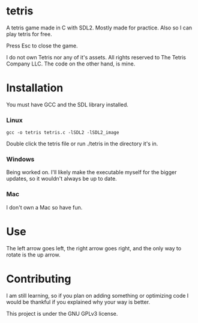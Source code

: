 # tetris
A tetris game made in C with SDL2. Mostly made for practice. Also so I can play tetris for free.

Press Esc to close the game.

I do not own Tetris nor any of it's assets. All rights reserved to The Tetris Company LLC. The code on the other hand, is mine.
# Installation
You must have GCC and the SDL library installed.
### Linux
```gcc -o tetris tetris.c -lSDL2 -lSDL2_image```

Double click the tetris file or run ./tetris in the directory it's in.
### Windows
Being worked on. I'll likely make the executable myself for the bigger updates, so it wouldn't always be up to date.
### Mac
I don't own a Mac so have fun.
# Use
The left arrow goes left, the right arrow goes right, and the only way to rotate is the up arrow.
# Contributing
I am still learning, so if you plan on adding something or optimizing code I would be thankful if you explained why your way is better.

This project is under the GNU GPLv3 license.
